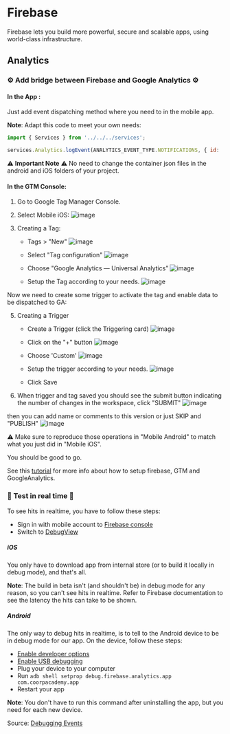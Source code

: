 # Firebase

Firebase lets you build more powerful, secure and scalable apps, using world-class infrastructure.

## Analytics

### ⚙️ Add bridge between Firebase and Google Analytics ⚙️

#### In the App :

Just add event dispatching method where you need to in the mobile app.

**Note**: Adapt this code to meet your own needs:

```javascript
import { Services } from '../../../services';

services.Analytics.logEvent(ANALYTICS_EVENT_TYPE.NOTIFICATIONS, { id: 'schedule', type: 'finish-course', value: 1 });
```

⚠ **Important Note** ⚠ No need to change the container json files in the android and iOS folders of your project.

#### In the GTM Console:

1. Go to Google Tag Manager Console.
2. Select Mobile iOS:
   ![image](https://user-images.githubusercontent.com/712986/91308908-3b195e00-e7b0-11ea-974f-1c8f6469a52f.png)

3. Creating a Tag:

   - Tags > "New"
     ![image](https://user-images.githubusercontent.com/712986/91309266-ab27e400-e7b0-11ea-95f3-0a7a698d94bf.png)

   - Select "Tag configuration"
     ![image](https://user-images.githubusercontent.com/712986/91309371-d01c5700-e7b0-11ea-8b1b-ad144b53db54.png)

   - Choose "Google Analytics — Universal Analytics”
     ![image](https://user-images.githubusercontent.com/712986/91309532-ff32c880-e7b0-11ea-8665-683ce1ee6e8b.png)

   - Setup the Tag according to your needs.
     ![image](https://user-images.githubusercontent.com/712986/91309603-12de2f00-e7b1-11ea-9743-3e29ef84461c.png)

Now we need to create some trigger to activate the tag and enable data to be dispatched to GA:

5. Creating a Trigger

   - Create a Trigger (click the Triggering card)
     ![image](https://user-images.githubusercontent.com/712986/91309716-3dc88300-e7b1-11ea-9669-a1c676f82be3.png)

   - Click on the "+" button
     ![image](https://user-images.githubusercontent.com/712986/91311792-c6482300-e7b3-11ea-9106-cc4b9f33c0c0.png)

   - Choose 'Custom'
     ![image](https://user-images.githubusercontent.com/712986/91311852-d8c25c80-e7b3-11ea-8af7-5d12bf5784c1.png)

   - Setup the trigger according to your needs.
     ![image](https://user-images.githubusercontent.com/712986/91311905-ea0b6900-e7b3-11ea-8821-022224b7f7bc.png)

   - Click Save

6. When trigger and tag saved you should see the submit button indicating the number of changes in the workspace, click "SUBMIT"
   ![image](https://user-images.githubusercontent.com/712986/91311990-ff809300-e7b3-11ea-9697-b6e48050b9e6.png)

then you can add name or comments to this version or just SKIP and "PUBLISH"
![image](https://user-images.githubusercontent.com/712986/91312004-03acb080-e7b4-11ea-8de8-130ba6e88f9a.png)

⚠️ Make sure to reproduce those operations in "Mobile Android" to match what you just did in "Mobile iOS".

You should be good to go.

See this [tutorial](https://proandroiddev.com/google-analytics-with-gtm-and-firebase-b4bdc80a0637) for more info about how to setup firebase, GTM and GoogleAnalytics.

### 🚀 Test in real time 🚀

To see hits in realtime, you have to follow these steps:

- Sign in with mobile account to [Firebase console](https://console.firebase.google.com)
- Switch to [DebugView](https://console.firebase.google.com/u/0/project/mobile-app-dace3/analytics/app/android%3Acom.coorpacademy.app/debugview)

##### iOS

You only have to download app from internal store (or to build it locally in debug mode), and that's all.

**Note**: The build in beta isn't (and shouldn't be) in debug mode for any reason, so you can't see hits in realtime. Refer to Firebase documentation to see the latency the hits can take to be shown.

##### Android

The only way to debug hits in realtime, is to tell to the Android device to be in debug mode for our app.
On the device, follow these steps:

- [Enable developer options](https://developer.android.com/studio/debug/dev-options#enable)
- [Enable USB debugging](https://developer.android.com/studio/debug/dev-options#debugging)
- Plug your device to your computer
- Run `adb shell setprop debug.firebase.analytics.app com.coorpacademy.app`
- Restart your app

**Note**: You don't have to run this command after uninstalling the app, but you need for each new device.

Source: [Debugging Events](https://firebase.google.com/docs/analytics/debugview)
